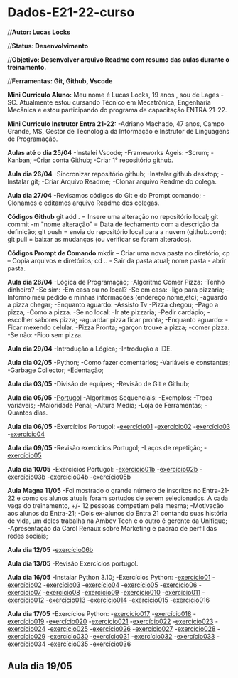 # Dados-E21-22-curso

//**Autor: Lucas Locks**

//**Status: Desenvolvimento**

//**Objetivo: Desenvolver arquivo Readme com resumo das aulas durante o treinamento.**

//**Ferramentas: Git, Github, Vscode**

**Mini Curriculo Aluno:**
Meu nome é Lucas Locks, 19 anos , sou de Lages -SC. Atualmente estou cursando Técnico em Mecatrônica, Engenharia Mecânica e estou participando do programa de capacitação ENTRA 21-22.

**Mini Curriculo Instrutor Entra 21-22:**
-Adriano Machado, 47 anos, Campo Grande, MS, Gestor de Tecnologia da Informação e Instrutor de Linguagens de Programação.

**Aulas até o dia 25/04**
-Instalei Vscode;
-Frameworks Ágeis:
 -Scrum;
 -Kanban;
-Criar conta Github;
-Criar  1° repositório github.

**Aula dia 26/04**
-Sincronizar repositório github;
-Instalar github desktop;
-Instalar git;
-Criar Arquivo Readme;
-Clonar arquivo Readme do colega.

**Aula dia 27/04**
-Revisamos códigos do Git e do Prompt comando;
-Clonamos e editamos arquivo Readme dos colegas.

**Códigos Github**
 git add . = Insere uma alteração no repositório local;
 git commit -m "nome alteração" = Data de fechamento com a descrição da definição;
 git push = envia do repositório local para a nuvem (github.com);
 git pull = baixar as mudanças (ou verificar se foram alterados).

**Códigos Prompt de Comando**
mkdir – Criar uma nova pasta no diretório;
cp – Copia arquivos e diretórios;
cd .. - Sair da pasta atual;
nome pasta - abrir pasta.

**Aula dia 28/04**
-Lógica de Programação;
 -Algoritmo Comer Pizza:
  -Tenho dinheiro?
  -Se sim:
   -Em casa ou no local?
    -Se em casa:
     -ligo para pizzaria;
     -Informo meu pedido e minhas informações (endereço,nome,etc);
     -aguardo a pizza chegar;
      -Enquanto aguardo:
       -Assisto Tv
     -Pizza chegou;
     -Pago a pizza,
     -Como a pizza.
    -Se no local:
     -Ir ate pizzaria;
     -Pedir cardápio;
     -escolher sabores pizza;
     -aguardar pizza ficar pronta;
      -Enquanto aguardo:
       -Ficar mexendo celular.
     -Pizza Pronta;
     -garçon trouxe a pizza;
     -comer pizza.
  -Se não:
   -Fico sem pizza.

**Aula dia 29/04**
-Introdução a Lógica;
-Introdução a IDE.

**Aula dia 02/05**
-Python;
 -Como fazer comentários;
 -Variáveis e constantes;
-Garbage Collector;
-Edentação;

 **Aula dia 03/05**
 -Divisão de equipes;
 -Revisão de Git e Github;

 **Aula dia 05/05**
 -[Portugol](https://portugol-webstudio.cubos.io/ide)
 -Algoritmos Sequenciais:
  -Exemplos:
   -Troca variáveis;
   -Maioridade Penal;
   -Altura Média;
   -Loja de Ferramentas;
   -Quantos dias.
  
 **Aula dia 06/05**
 -Exercícios Portugol:
  -[exercício01](exemplos/Portugol/exercício_001.portugol)
  -[exercício02](exemplos/Portugol/exercício_002.portugol)
  -[exercício03](exemplos/Portugol/exercício_003.portugol)  
  -[exercício04](exemplos/Portugol/exercício_004.portugol)

 **Aula dia 09/05**
 -Revisão exercícios Portugol;
 -Laços de repetição;
 -[exercício05](exemplos/Portugol/exercício_005.portugol)

 **Aula dia 10/05**
 -Exercícios Portugol:
  -[exercício01b](exemplos/Portugol/exercício_001b.portugol)
  -[exercício02b](exemplos/Portugol/exercício_002b.portugol)
  -[exercício03b](exemplos/Portugol/Exercício_003b.portugol)
  -[exercício04b](exemplos/Portugol/exercício_004b.portugol)
  -[exercício05b](exemplos/Portugol/exercício_005b.portugol)

 **Aula Magna 11/05**
 -Foi mostrado o grande número de inscritos no Entra-21-22 e como os alunos atuais foram sortudos de serem selecionados. A cada vaga do treinamento, +/- 12 pessoas competiam pela mesma;
 -Motivação aos alunos do Entra-21;
 -Dois ex-alunos do Entra 21 contando suas história de vida, um deles trabalha na Ambev Tech e o outro é gerente da Unifique;
 -Apresentação da Carol Renaux sobre Marketing e padrão de perfil das redes sociais;

 **Aula dia 12/05**
 -[exercício06b](exemplos/Portugol/exercício_006b.portugol)

 **Aula dia 13/05**
 -Revisão Exercícios portugol.

 **Aula dia 16/05**
 -Instalar Python 3.10;
 -Exercícios Python:
  -[exercício01](exemplos\exercícios_011\ex001.py)
  -[exercício02](exemplos\exercícios_011\ex002.py)
  -[exercício03](exemplos\exercícios_011\ex003.py)
  -[exercício04](exemplos\exercícios_011\ex004.py)
  -[exercício05](exemplos\exercícios_011\ex005.py)
  -[exercício06](exemplos\exercícios_011\ex006.py)
  -[exercício07](exemplos\exercícios_011\ex007.py)
  -[exercício08](exemplos\exercícios_011\ex008.py)
  -[exercício09](exemplos\exercícios_011\ex009.py)
  -[exercício010](exemplos\exercícios_011\ex010.py)
  -[exercício011](exemplos\exercícios_011\ex011.py)
  -[exercício012](exemplos\exercícios_011\ex012.py)
  -[exercício013](exemplos\exercícios_011\ex013.py)
  -[exercício014](exemplos\exercícios_011\ex014.py)
  -[exercício015](exemplos\exercícios_011\ex015.py)
  -[exercício016](exemplos\exercícios_011\ex016.py)

 **Aula dia 17/05**
 -Exercícios Python:
  -[exercício017](exemplos/exercícios_011/ex017.py)
  -[exercício018](exemplos/exercícios_011/ex018.py)
  -[exercício019](exemplos/exercícios_011/ex019.py)
  -[exercício020](exemplos/exercícios_011/ex020.py)
  -[exercício021](exemplos/exercícios_011/ex021.py)
  -[exercício022](exemplos/exercícios_011/ex022.py)
  -[exercício023](exemplos/exercícios_011/ex023.py)
  -[exercício024](exemplos/exercícios_011/ex024.py)
  -[exercício025](exemplos/exercícios_011/ex025.py)
  -[exercício026](exemplos/exercícios_011/ex026.py)
  -[exercício027](exemplos/exercícios_011/ex027.py)
  -[exercício028](exemplos/exercícios_011/ex028.py)
  -[exercício029](exemplos/exercícios_011/ex029.py)
  -[exercício030](exemplos/exercícios_011/ex030.py)
  -[exercício031](exemplos/exercícios_011/ex031.py)
  -[exercício032](exemplos/exercícios_011/ex032.py)
  -[exercício033](exemplos/exercícios_011/ex033.py)
  -[exercício034](exemplos/exercícios_011/ex034.py)
  -[exercício035](exemplos/exercícios_011/ex035.py)
  -[exercício036](exemplos/exercícios_011/ex036.py)

 **Aula dia 19/05**
  -
